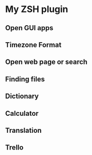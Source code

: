 # My ZSH plugin 


## Open GUI apps


## Timezone Format

## Open web page or search 

## Finding files

## Dictionary

## Calculator

## Translation

## Trello
